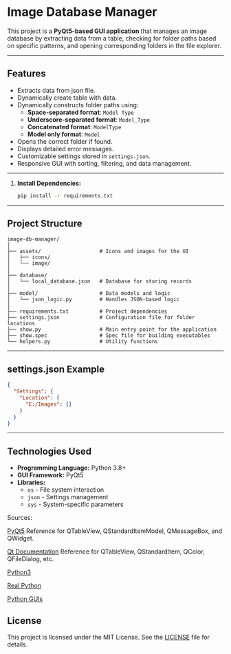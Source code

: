 
# **Image Database Manager**

This project is a **PyQt5-based GUI application** that manages an image database by extracting data from a table, checking for folder paths based on specific patterns, and opening corresponding folders in the file explorer.

---

## **Features**
- Extracts data from json file.
- Dynamically create table with data.
- Dynamically constructs folder paths using:
  - **Space-separated format**: `Model Type`
  - **Underscore-separated format**: `Model_Type`
  - **Concatenated format**: `ModelType`
  - **Model only format**: `Model`
- Opens the correct folder if found.
- Displays detailed error messages.
- Customizable settings stored in `settings.json`.
- Responsive GUI with sorting, filtering, and data management.

---


1. **Install Dependencies:**
   ```bash
   pip install -r requirements.txt
   ```

---

## **Project Structure**
```
image-db-manager/
│
├── assets/                   # Icons and images for the UI
│   ├── icons/
│   └── image/
│
├── database/
│   └── local_database.json   # Database for storing records
│
├── model/                    # Data models and logic
│   └── json_logic.py         # Handles JSON-based logic
│
├── requirements.txt          # Project dependencies
├── settings.json             # Configuration file for folder locations
├── show.py                   # Main entry point for the application
├── show.spec                 # Spec file for building executables
└── helpers.py                # Utility functions
```

---

## **settings.json Example**
```json
{
  "Settings": {
    "Location": {
      "E:/Images": {}
    }
  }
}
```

---

## **Technologies Used**
- **Programming Language:** Python 3.8+
- **GUI Framework:** PyQt5
- **Libraries:** 
  - `os` - File system interaction
  - `json` - Settings management
  - `sys` - System-specific parameters

Sources:

[PyQt5](https://www.riverbankcomputing.com/static/Docs/PyQt5/) Reference for QTableView, QStandardItemModel, QMessageBox, and QWidget.

[Qt Documentation](https://doc.qt.io/) Reference for QTableView, QStandardItem, QColor, QFileDialog, etc.

[Python3](https://docs.python.org/3/library/)

[Real Python](https://realpython.com/)

[Python GUIs](https://www.pythonguis.com/)
## **License**
This project is licensed under the MIT License. See the [LICENSE](LICENSE) file for details.
